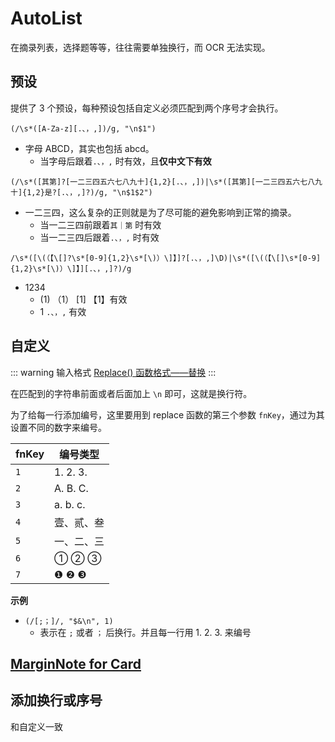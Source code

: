 # AutoList

在摘录列表，选择题等等，往往需要单独换行，而 OCR 无法实现。

## 预设

提供了 3 个预设，每种预设包括自定义必须匹配到两个序号才会执行。

`(/\s*([A-Za-z][.、，,])/g, "\n$1")`

- 字母 ABCD，其实也包括 abcd。
  - 当字母后跟着`.、，,` 时有效，且**仅中文下有效**

`(/\s*([其第]?[一二三四五六七八九十]{1,2}[.、，,])|\s*([其第][一二三四五六七八九十]{1,2}是?[.、，,]?)/g, "\n$1$2")`

- 一二三四，这么复杂的正则就是为了尽可能的避免影响到正常的摘录。
  - 当一二三四前跟着`其｜第` 时有效
  - 当一二三四后跟着`.、，,` 时有效

`/\s*([\(（【\[]?\s*[0-9]{1,2}\s*[\)）\]】]?[.、，,]\D)|\s*([\(（【\[]\s*[0-9]{1,2}\s*[\)）\]】][.、，,]?)/g`

- 1234
  - (1) （1） [1] 【1】有效
  - 1 `.、，,` 有效

## 自定义

::: warning 输入格式
[Replace() 函数格式——替换](../custom.md#replace-函数)
:::

在匹配到的字符串前面或者后面加上 `\n` 即可，这就是换行符。

为了给每一行添加编号，这里要用到 replace 函数的第三个参数 `fnKey`，通过为其设置不同的数字来编号。

| fnKey | 编号类型 |
|-------|----------|
| `1`   | 1. 2. 3. |
| `2`   | A. B. C. |
| `3`   | a. b. c. |
| `4`   | 壹、贰、叁 |
| `5`   | 一、二、三 |
| `6`   | ① ② ③    |
| `7`   | ❶ ❷ ❸    |

**示例**

- `(/[;；]/, "$&\n", 1)`
  - 表示在 `;` 或者 `；` 后换行。并且每一行用 1. 2. 3. 来编号

## [MarginNote for Card](magicaction4card.md#添加换行或序号)

## 添加换行或序号

和自定义一致

